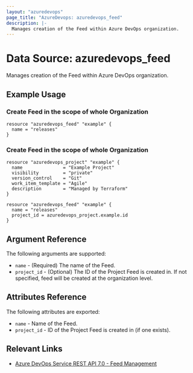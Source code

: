 ```yaml
---
layout: "azuredevops"
page_title: "AzureDevops: azuredevops_feed"
description: |-
  Manages creation of the Feed within Azure DevOps organization.
---
```


# Data Source: azuredevops_feed

Manages creation of the Feed within Azure DevOps organization.

## Example Usage

### Create Feed in the scope of whole Organization
```hcl
resource "azuredevops_feed" "example" {
  name = "releases"
}
```

### Create Feed in the scope of whole Organization
```hcl
resource "azuredevops_project" "example" {
  name               = "Example Project"
  visibility         = "private"
  version_control    = "Git"
  work_item_template = "Agile"
  description        = "Managed by Terraform"
}

resource "azuredevops_feed" "example" {
  name = "releases"
  project_id = azuredevops_project.example.id
}
```


## Argument Reference

The following arguments are supported:

- `name` - (Required) The name of the Feed.
- `project_id` - (Optional) The ID of the Project Feed is created in. If not specified, feed will be created at the organization level.


## Attributes Reference

The following attributes are exported:

- `name` - Name of the Feed.
- `project_id` - ID of the Project Feed is created in (if one exists).

## Relevant Links

- [Azure DevOps Service REST API 7.0 - Feed Management](https://learn.microsoft.com/en-us/rest/api/azure/devops/artifacts/feed-management?view=azure-devops-rest-7.0)
